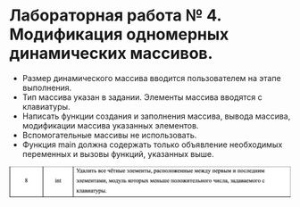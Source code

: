 # Лабораторная работа № 4. Модификация одномерных динамических массивов.

- Размер динамического массива вводится пользователем на этапе выполнения.
- Тип массива указан в задании. Элементы массива вводятся с клавиатуры.
- Написать функции создания и заполнения массива, вывода массива, модификации массива указанных элементов.
- Вспомогательные массивы не использовать.
- Функция main должна содержать только объявление необходимых переменных и вызовы функций, указанных выше.

![My task](./task.png "task")